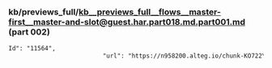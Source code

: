### kb/previews_full/kb__previews_full__flows__master-first__master-and-slot@guest.har.part018.md.part001.md (part 002)

```md
Id": "11564",
                          "url": "https://n958200.alteg.io/chunk-KO722YSM.js",
    
```

```
